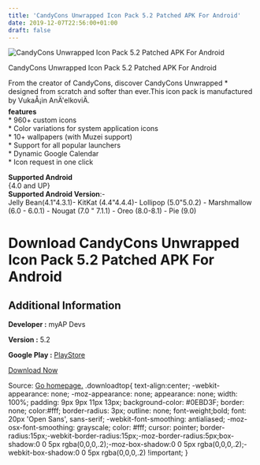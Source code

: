 ```yaml
---
title: 'CandyCons Unwrapped Icon Pack 5.2 Patched APK For Android'
date: 2019-12-07T22:56:00+01:00
draft: false
---
```


![CandyCons Unwrapped Icon Pack 5.2 Patched APK For Android](https://i1.wp.com/apkhome.net/wp-content/uploads/2019/12/CandyCons-Unwrapped-Icon-Pack-5.2-Patched.png "CandyCons Unwrapped Icon Pack 5.2 Patched APK For Android")

  

CandyCons Unwrapped Icon Pack 5.2 Patched APK For Android

From the creator of CandyCons, discover CandyCons Unwrapped \* designed from scratch and softer than ever.This icon pack is manufactured by VukaÅ¡in AnÄ'elkoviÄ.  
**features**  
\* 960+ custom icons  
\* Color variations for system application icons  
\* 10+ wallpapers (with Muzei support)  
\* Support for all popular launchers  
\* Dynamic Google Calendar  
\* Icon request in one click

**Supported Android**  
{4.0 and UP}  
**Supported Android Version**:-  
Jelly Bean(4.1"4.3.1)- KitKat (4.4"4.4.4)- Lollipop (5.0"5.0.2) - Marshmallow (6.0 - 6.0.1) - Nougat (7.0 " 7.1.1) - Oreo (8.0-8.1) - Pie (9.0)

Download CandyCons Unwrapped Icon Pack 5.2 Patched APK For Android
==================================================================

Additional Information
----------------------

**Developer :** myAP Devs

**Version :** 5.2

**Google Play :** [PlayStore](https://play.google.com/store/apps/details?id=vukash.in.candycons.unwrapped)

  

[Download Now](https://store4app.co/post/candycons-unwrapped-icon-pack-5-2-patched-apk-for-android_1575752972)

  
Source: [Go homepage.](https://store4app.co/post/candycons-unwrapped-icon-pack-5-2-patched-apk-for-android_1575752972) .downloadtop{ text-align:center; -webkit-appearance: none; -moz-appearance: none; appearance: none; width: 100%; padding: 9px 9px 11px 13px; background-color: #0EBD3F; border: none; color:#fff; border-radius: 3px; outline: none; font-weight;bold; font: 20px 'Open Sans', sans-serif; -webkit-font-smoothing: antialiased; -moz-osx-font-smoothing: grayscale; color: #fff; cursor: pointer; border-radius:15px;-webkit-border-radius:15px;-moz-border-radius:5px;box-shadow:0 0 5px rgba(0,0,0,.2);-moz-box-shadow:0 0 5px rgba(0,0,0,.2);-webkit-box-shadow:0 0 5px rgba(0,0,0,.2) !important; }